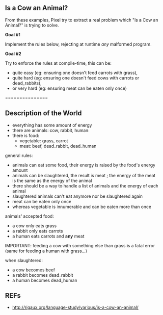 ##  Is a Cow an Animal?

From these examples, Pixel try to extract a real problem which "Is a Cow an Animal?" is trying to solve.

**Goal #1**

Implement the rules below, rejecting at runtime *any* malformed program.

**Goal #2**

Try to enforce the rules at compile-time,
this can be:

- quite easy (eg: ensuring one doesn't feed carrots with grass),
- quite hard (eg: ensuring one doesn't feed cows with carrots or dead_rabbits),
- or very hard (eg: ensuring meat can be eaten only once)

===============

## Description of the World
- everything has some amount of energy
- there are animals: cow, rabbit, human
- there is food:
  - vegetable: grass, carrot
  - meat: beef, dead_rabbit, dead_human

general rules:

- animals can eat some food, their energy is raised by the food's energy amount
- animals can be slaughtered, the result is meat ; the energy of the meat is the same as the energy of the animal
- there should be a way to handle a list of animals and the energy of each animal
- slaughtered animals can't eat anymore nor be slaughtered again
- meat can be eaten only once
- whereas vegetable is innumerable and can be eaten more than once

animals' accepted food:

- a cow only eats grass
- a rabbit only eats carrots
- a human eats carrots and **any** meat

IMPORTANT: feeding a cow with something else than grass is a fatal error (same for feeding a human with grass...)

when slaughtered:

- a cow becomes beef
- a rabbit becomes dead_rabbit
- a human becomes dead_human





## REFs

- <http://rigaux.org/language-study/various/is-a-cow-an-animal/>

